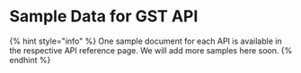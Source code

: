 # Sample Data for GST API

{% hint style="info" %}
One sample document for each API is available in the respective API reference page. We will add more samples here soon.
{% endhint %}

